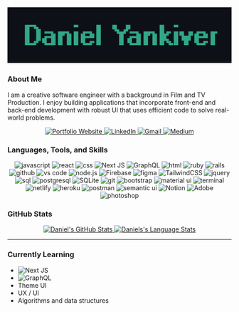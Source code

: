 <div align="center">
    <img src="./banner-github.png" alt="banner" />
</div>

### About Me 
I am a creative software engineer with a background in Film and TV Production. I enjoy building applications that incorporate front-end and back-end development with robust UI that uses efficient code to solve real-world problems.

<div align="center">
    <a href="https://www.danielyankiver.com/">
        <img src="https://img.shields.io/badge/check%20out%20my%20Portfolio-042549?style=for-the-badge&logo=moleculer&logoColor=white" alt="Portfolio Website"/>
    </a>
    <a href="https://www.linkedin.com/in/daniel-yankiver/">
        <img src="https://img.shields.io/badge/visit%20my%20Linkedin-0A66C2?style=for-the-badge&logo=linkedin&logoColor=white" alt="LinkedIn"/>
    </a>
    <a href="mailto:dyankiver@gmail.com">
        <img src="https://img.shields.io/badge/email%20me-EA4335?style=for-the-badge&logo=gmail&logoColor=white" alt="Gmail"/>
    </a>
    <a href="https://danielyankiver.medium.com/">
        <img src="https://img.shields.io/badge/read%20my%20blogs%20on%20medium-black?style=for-the-badge&logo=medium&logoColor=white" alt="Medium"/>
    </a>
</div>

### Languages, Tools, and Skills
<div align="center">
    <img src="https://img.shields.io/badge/JavaScript-F7DF1E?style=for-the-badge&logo=javascript&logoColor=black" alt="javascript" />
    <img src="https://img.shields.io/badge/React-61DAFB?style=for-the-badge&logo=react&logoColor=black" alt="react" />
    <img src="https://img.shields.io/badge/css-1572B6?style=for-the-badge&logo=css3&logoColor=white" alt="css" />
    <img src="https://img.shields.io/badge/nextjs-%23000000.svg?style=for-the-badge&logo=next.js&logoColor=white" alt="Next JS"/>
    <img src="https://img.shields.io/badge/-GraphQL-E10098?style=for-the-badge&logo=graphql" alt="GraphQL"/>
    <img src="https://img.shields.io/badge/HTML-E34F26?style=for-the-badge&logo=html5&logoColor=white" alt="html" />
    <img src="https://img.shields.io/badge/Ruby-CC342D?style=for-the-badge&logo=ruby&logoColor=white" alt="ruby" />
    <img src="https://img.shields.io/badge/Ruby%20on%20rails-CC0000?style=for-the-badge&logo=ruby%20on%20rails&logoColor=white" alt="rails" />
    <img src="https://img.shields.io/badge/GitHub-100000?style=for-the-badge&logo=github&logoColor=white" alt="github" />
    <img src="https://img.shields.io/badge/vs%20code-007ACC?style=for-the-badge&logo=visual%20studio%20code&logoColor=white" alt="vs code" />
    <img src="https://img.shields.io/badge/node.js-339933?style=for-the-badge&logo=node-dot-js&logoColor=white" alt="node.js" />
    <img src="https://img.shields.io/badge/firebase-%23039BE5.svg?style=for-the-badge&logo=firebase&logoColor=white" alt="Firebase"/>
    <img src="https://img.shields.io/badge/Figma-F24E1E?style=for-the-badge&logo=figma&logoColor=white" alt="figma" />
    <img src="https://img.shields.io/badge/tailwindcss-%2338B2AC.svg?style=for-the-badge&logo=tailwind-css&logoColor=white" alt="TailwindCSS"/>
    <img src="https://img.shields.io/badge/jQuery-0769AD?style=for-the-badge&logo=jquery&logoColor=white" alt="jquery" />
    <img src="https://img.shields.io/badge/SQL-407AFC?style=for-the-badge&logo=icloud&logoColor=white" alt="sql" />
    <img src="https://img.shields.io/badge/postgresql-336791?style=for-the-badge&logo=postgresql&logoColor=white" alt="postgresql" />
    <img src="https://img.shields.io/badge/sqlite-003B57?style=for-the-badge&logo=sqlite&logoColor=white" alt="SQLite" />
    <img src="https://img.shields.io/badge/Git-F05032?style=for-the-badge&logo=git&logoColor=white" alt="git" />
    <img src="https://img.shields.io/badge/bootstrap-7952B3?style=for-the-badge&logo=bootstrap&logoColor=white" alt="bootstrap" />
    <img src="https://img.shields.io/badge/material--ui-0081CB?style=for-the-badge&logo=material-ui&logoColor=white" alt="material ui" />
    <img src="https://img.shields.io/badge/terminal%20commands-black?style=for-the-badge&logo=windows%20terminal&logoColor=white" alt="terminal" />
    <img src="https://img.shields.io/badge/Netlify-00C7B7?style=for-the-badge&logo=netlify&logoColor=white" alt="netlify" />
    <img src="https://img.shields.io/badge/Heroku-430098?style=for-the-badge&logo=heroku&logoColor=white" alt="heroku" />
    <img src="https://img.shields.io/badge/postman-FF6C37?style=for-the-badge&logo=postman&logoColor=white" alt="postman" />
    <img src="https://img.shields.io/badge/semantic%20ui-35BDB2?style=for-the-badge&logo=semantic%20ui%20react&logoColor=white" alt="semantic ui" />
    <img src="https://img.shields.io/badge/Notion-%23000000.svg?style=for-the-badge&logo=notion&logoColor=white" alt="Notion"/>
    <img src="https://img.shields.io/badge/adobe-%23FF0000.svg?style=for-the-badge&logo=adobe&logoColor=white" alt="Adobe" />
    <img src="https://img.shields.io/badge/adobe%20photoshop-31A8FF?style=for-the-badge&logo=adobe%20photoshop&logoColor=white" alt="photoshop" />   
</div>


### GitHub Stats

<p align="center">
    <a href="https://github.com/danielyankiver">
        <img src="https://github-readme-stats.vercel.app/api?username=danielyankiver&show_icons=true&hide=stars&hide_border=true&theme=gotham" alt="Daniel's GitHub Stats" />
        <img src="https://github-readme-stats.vercel.app/api/top-langs/?username=danielyankiver&layout=compact&hide_border=true&theme=gotham" alt="Daniels's Language Stats" />
    </a>
</p>

---

### Currently Learning

- <img src="https://img.shields.io/badge/nextjs-%23000000.svg?style=for-the-badge&logo=next.js&logoColor=white" alt="Next JS"/>
- <img src="https://img.shields.io/badge/-GraphQL-E10098?style=for-the-badge&logo=graphql" alt="GraphQL"/>
- Theme UI 
- UX / UI 
- Algorithms and data structures



<!-- ---

<div align='center'>

![](https://komarev.com/ghpvc/?username=danielyankiver&label=Profile+Views)

</div> -->


